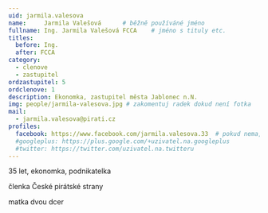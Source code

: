 ```yaml
---
uid: jarmila.valesova
name:     Jarmila Valešová  	# běžně používáné jméno
fullname: Ing. Jarmila Valešová FCCA  	# jméno s tituly etc.
titles:
  before: Ing.
  after: FCCA
category:
  - clenove
  - zastupitel
ordzastupitel: 5
ordclenove: 1
description: Ekonomka, zastupitel města Jablonec n.N.
img: people/jarmila-valesova.jpg # zakomentuj radek dokud není fotka
mail:
  - jarmila.valesova@pirati.cz
profiles:
  facebook: https://www.facebook.com/jarmila.valesova.33  # pokud nema, staci smazat tuto radku
  #googleplus: https://plus.google.com/+uzivatel.na.googleplus
  #twitter: https://twitter.com/uzivatel.na.twitteru
---
```


35 let, ekonomka, podnikatelka

členka České pirátské strany

matka dvou dcer


